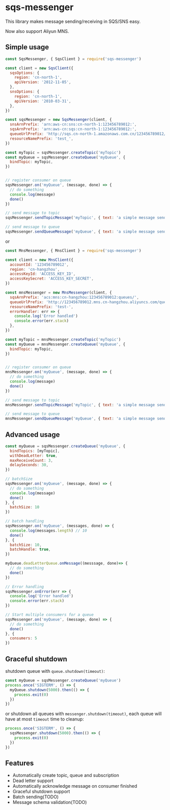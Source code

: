 sqs-messenger
===

This library makes message sending/receiving in SQS/SNS easy.

Now also support Aliyun MNS.

## Simple usage
```javascript
const SqsMessenger, { SqsClient } = require('sqs-messenger')

const client = new SqsClient({
  sqsOptions: {
    region: 'cn-north-1',
    apiVersion: '2012-11-05',
  },
  snsOptions: {
    region: 'cn-north-1',
    apiVersion: '2010-03-31',
  },
})

const sqsMessenger = new SqsMessenger(client, {
  snsArnPrefix: 'arn:aws-cn:sns:cn-north-1:123456789012:',
  sqsArnPrefix: 'arn:aws-cn:sqs:cn-north-1:123456789012:',
  queueUrlPrefix: 'http://sqs.cn-north-1.amazonaws.com.cn/123456789012/',
  resourceNamePrefix: 'test_',
})

const myTopic = sqsMessenger.createTopic('myTopic')
const myQueue = sqsMessenger.createQueue('myQueue', {
  bindTopic: myTopic,
})


// register consumer on queue
sqsMessenger.on('myQueue', (message, done) => {
  // do something
  console.log(message)
  done()
})

// send message to topic
sqsMessenger.sendTopicMessage('myTopic', { text: 'a simple message send to topic' })

// send message to queue
sqsMessenger.sendQueueMessage('myQueue', { text: 'a simple message send directly to queue' })
```

or

```javascript
const MnsMessenger, { MnsClient } = require('sqs-messenger')

const client = new MnsClient({
  accountId: '123456789012',
  region: 'cn-hangzhou',
  accessKeyId: 'ACCESS_KEY_ID',
  accessKeySecret: 'ACCESS_KEY_SECRET',
})

const mnsMessenger = new MnsMessenger(client, {
  sqsArnPrefix: 'acs:mns:cn-hangzhou:123456789012:queues/',
  queueUrlPrefix: 'http://123456789012.mns.cn-hangzhou.aliyuncs.com/queues/',
  resourceNamePrefix: 'test-',
  errorHandler: err => {
    console.log('Error handled')
    console.error(err.stack)
  },
})

const myTopic = mnsMessenger.createTopic('myTopic')
const myQueue = mnsMessenger.createQueue('myQueue', {
  bindTopic: myTopic,
})


// register consumer on queue
mnsMessenger.on('myQueue', (message, done) => {
  // do something
  console.log(message)
  done()
})

// send message to topic
mnsMessenger.sendTopicMessage('myTopic', { text: 'a simple message send to topic' })

// send message to queue
mnsMessenger.sendQueueMessage('myQueue', { text: 'a simple message send directly to queue' })
```

## Advanced usage
```javascript
const myQueue = sqsMessenger.createQueue('myQueue', {
  bindTopics: [myTopic],
  withDeadLetter: true,
  maxReceiveCount: 3,
  delaySeconds: 30,
})

// batchSize
sqsMessenger.on('myQueue', (message, done) => {
  // do something
  console.log(message)
  done()
}, {
  batchSize: 10
})

// batch handling
sqsMessenger.on('myQueue', (messages, done) => {
  console.log(messages.length) // 10
  done()
}, {
  batchSize: 10,
  batchHandle: true,
})

myQueue.deadLetterQueue.onMessage((messsage, done)=> {
  // do something
  done()
})

// Error handling
sqsMessenger.onError(err => {
  console.log('Error handled')
  console.error(err.stack)
})

// Start multiple consumers for a queue
sqsMessenger.on('myQueue', (message, done) => {
  // do something
  done()
}, {
  consumers: 5
})
```

## Graceful shutdown

shutdown queue with `queue.shutdown(timeout)`:

```javascript
const myQueue = sqsMessenger.createQueue('myQueue')
process.once('SIGTERM', () => {
  myQueue.shutdown(5000).then(() => {
    process.exit(0)
  })
})
```

or shutdown all queues with `messenger.shutdown(timeout)`,
each queue will have at most `timeout` time to cleanup:

```javascript
process.once('SIGTERM', () => {
  sqsMessenger.shutdown(5000).then(() => {
    process.exit(0)
  })
})
```

## Features
 - Automatically create topic, queue and subscription
 - Dead letter support
 - Automatically acknowledge message on consumer finished
 - Graceful shutdown support
 - Batch sending(TODO)
 - Message schema validation(TODO)
